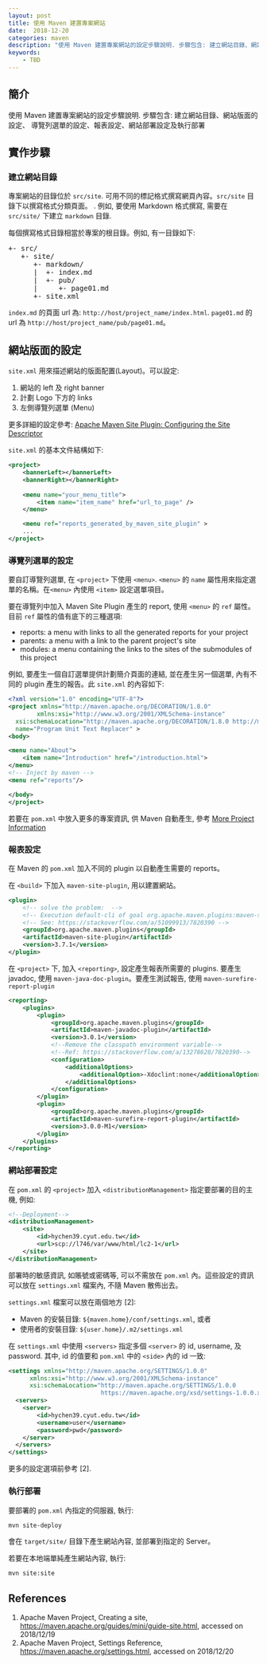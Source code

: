```yaml
---
layout: post
title: 使用 Maven 建置專案網站
date:  2018-12-20
categories: maven
description: "使用 Maven 建置專案網站的設定步驟說明. 步驟包含: 建立網站目錄、網站版面的設定、 導覽列選單的設定、報表設定、網站部署設定及執行部署."
keywords:
    - TBD
---    
```

  
  
## 簡介

使用 Maven 建置專案網站的設定步驟說明. 步驟包含: 建立網站目錄、網站版面的設定、 導覽列選單的設定、報表設定、網站部署設定及執行部署

## 實作步驟

### 建立網站目錄

專案網站的目錄位於 `src/site`. 可用不同的標記格式撰寫網頁內容。`src/site` 目錄下以撰寫格式分類頁面。
. 例如, 要使用 Markdown 格式撰寫, 需要在 `src/site/` 下建立 `markdown` 目錄. 

每個撰寫格式目錄相當於專案的根目錄。例如, 有一目錄如下:
<pre>
+- src/
   +- site/
      +- markdown/
      |  +- index.md
      |  +- pub/
      |     +- page01.md
      +- site.xml
</pre>

`index.md` 的頁面 url 為: `http://host/project_name/index.html`. `page01.md` 的 url 為 `http://host/project_name/pub/page01.md`。

## 網站版面的設定
`site.xml` 用來描述網站的版面配置(Layout)。可以設定:
1. 網站的 left 及 right banner
2. 計劃 Logo 下方的 links
3. 左側導覽列選單 (Menu)

更多詳細的設定參考: [Apache Maven Site Plugin: Configuring the Site Descriptor](https://maven.apache.org/plugins/maven-site-plugin/examples/sitedescriptor.html)

`site.xml` 的基本文件結構如下:

```xml
<project>
    <bannerLeft></bannerLeft>
    <bannerRight></bannerRight>
    
    <menu name="your_menu_title">
        <item name="item_name" href="url_to_page" />
    </menu>

    <menu ref="reports_generated_by_maven_site_plugin" >
    ...
</project>
```

### 導覽列選單的設定

要自訂導覽列選單, 在 `<project>` 下使用 `<menu>`. `<menu>` 的 `name` 屬性用來指定選單的名稱。在`<menu>` 內使用 `<item>` 設定選單項目。

要在導覽列中加入 Maven Site Plugin 產生的 report, 使用 `<menu>` 的 `ref` 屬性。目前 `ref` 屬性的值有底下的三種選項:
- reports: a menu with links to all the generated reports for your project
- parents: a menu with a link to the parent project's site
- modules: a menu containing the links to the sites of the submodules of this project

例如, 要產生一個自訂選單提供計劃簡介頁面的連結, 並在產生另一個選單, 內有不同的 plugin 產生的報告。此 `site.xml` 的內容如下:

```xml
<?xml version="1.0" encoding="UTF-8"?>
<project xmlns="http://maven.apache.org/DECORATION/1.8.0" 
        xmlns:xsi="http://www.w3.org/2001/XMLSchema-instance"
  xsi:schemaLocation="http://maven.apache.org/DECORATION/1.8.0 http://maven.apache.org/xsd/decoration-1.8.0.xsd"
  name="Program Unit Text Replacer" >
<body>

<menu name="About">
    <item name="Introduction" href="/introduction.html">
</menu>
<!-- Inject by maven -->
<menu ref="reports"/> 

</body>
</project>
```

若要在 `pom.xml` 中放入更多的專案資訊, 供 Maven 自動產生, 參考 [More Project Information](https://maven.apache.org/pom.html#More_Project_Information)

### 報表設定

在 Maven 的 `pom.xml` 加入不同的 plugin 以自動產生需要的 reports。

在 `<build>` 下加入 `maven-site-plugin`, 用以建置網站。

```xml
<plugin>
    <!-- solve the problem:  -->
    <!-- Execution default-cli of goal org.apache.maven.plugins:maven-site-plugin:3.3:run failed: A required class was missing while executing org.apache.maven.plugins:maven-site-plugin:3.3:run: org/apache/maven/doxia/siterenderer/DocumentContent  -->
    <!-- See: https://stackoverflow.com/a/51099913/7820390 -->
    <groupId>org.apache.maven.plugins</groupId>
    <artifactId>maven-site-plugin</artifactId>
    <version>3.7.1</version>
</plugin>
```

在 `<project>` 下, 加入 `<reporting>`, 設定產生報表所需要的 plugins. 要產生 javadoc, 使用 `maven-java-doc-plugin`。要產生測試報告, 使用 `maven-surefire-report-plugin`

```xml
<reporting>
    <plugins>
        <plugin>
            <groupId>org.apache.maven.plugins</groupId>
            <artifactId>maven-javadoc-plugin</artifactId>
            <version>3.0.1</version>
            <!--Remove the classpath environment variable-->
            <!--Ref: https://stackoverflow.com/a/13278628/7820390-->
            <configuration>
                <additionalOptions>
                    <additionalOption>-Xdoclint:none</additionalOption>
                </additionalOptions>
            </configuration>
        </plugin>
        <plugin>
            <groupId>org.apache.maven.plugins</groupId>
            <artifactId>maven-surefire-report-plugin</artifactId>
            <version>3.0.0-M1</version>
        </plugin>
    </plugins>
</reporting>
```


### 網站部署設定

在 `pom.xml` 的 `<project>` 加入 `<distributionManagement>` 指定要部署的目的主機, 例如:

```xml
<!--Deployment-->
<distributionManagement>
    <site>
        <id>hychen39.cyut.edu.tw</id>
        <url>scp://l746/var/www/html/lc2-1</url>
    </site>
</distributionManagement>
```

部署時的敏感資訊, 如賬號或密碼等, 可以不需放在 `pom.xml` 內。這些設定的資訊可以放在 `settings.xml` 檔案內, 不隨 Maven 散佈出去。

`settings.xml` 檔案可以放在兩個地方 [2]: 
- Maven 的安裝目錄: `${maven.home}/conf/settings.xml`, 或者
- 使用者的安裝目錄: `${user.home}/.m2/settings.xml`

在 `settings.xml` 中使用 `<servers>` 指定多個 `<server>` 的 id, username, 及 password. 其中, id 的值要和 `pom.xml` 中的 `<side>` 內的 id 一致:

```xml
<settings xmlns="http://maven.apache.org/SETTINGS/1.0.0"
      xmlns:xsi="http://www.w3.org/2001/XMLSchema-instance"
      xsi:schemaLocation="http://maven.apache.org/SETTINGS/1.0.0
                          https://maven.apache.org/xsd/settings-1.0.0.xsd">
  <servers>
    <server>
        <id>hychen39.cyut.edu.tw</id>
        <username>user</username>
        <password>pwd</password>
    </server>
  </servers>
</settings>
```

更多的設定選項前參考 [2].


### 執行部署

要部署的 `pom.xml` 內指定的伺服器, 執行:
```bash
mvn site-deploy
```
會在 `target/site/` 目錄下產生網站內容, 並部署到指定的 Server。

若要在本地端單純產生網站內容, 執行:
```bash
mvn site:site
```


## References

1. Apache Maven Project, Creating a site, https://maven.apache.org/guides/mini/guide-site.html, accessed on 2018/12/19
2. Apache Maven Project, Settings Reference, https://maven.apache.org/settings.html, accessed on 2018/12/20